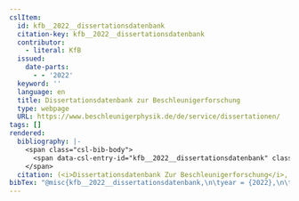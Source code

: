 ```yaml
---
cslItem:
  id: kfb__2022__dissertationsdatenbank
  citation-key: kfb__2022__dissertationsdatenbank
  contributor:
    - literal: KfB
  issued:
    date-parts:
      - - '2022'
  keyword: ''
  language: en
  title: Dissertationsdatenbank zur Beschleunigerforschung
  type: webpage
  URL: https://www.beschleunigerphysik.de/de/service/dissertationen/
tags: []
rendered:
  bibliography: |-
    <span class="csl-bib-body">
      <span data-csl-entry-id="kfb__2022__dissertationsdatenbank" class="csl-entry"><span class='title'><b><i>Dissertationsdatenbank zur Beschleunigerforschung</i></b></span>. <span class='date-bib'>(2022)</span>. <span class='URL'><a href='https://www.beschleunigerphysik.de/de/service/dissertationen/'>LINK</a></span></span>
    </span>
  citation: (<i>Dissertationsdatenbank Zur Beschleunigerforschung</i>, 2022)
bibTex: "@misc{kfb__2022__dissertationsdatenbank,\n\tyear = {2022},\n\ttitle = {Dissertationsdatenbank zur {Beschleunigerforschung}},\n\turl = {https://www.beschleunigerphysik.de/de/service/dissertationen/},\n\thowpublished = {https://www.beschleunigerphysik.de/de/service/dissertationen/},\n}\n\n"
---
```

